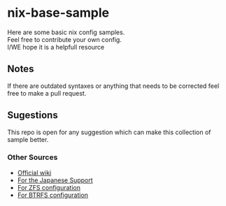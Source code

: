 # nix-base-sample
Here are some basic nix config samples.\
Feel free to contribute your own config.\
I/WE hope it is a helpfull resource

## Notes
If there are outdated syntaxes or anything that needs to be corrected feel free to make a pull request.

## Sugestions
This repo is open for any suggestion which can make this collection of sample better.

### Other Sources
- [Official wiki](https://nixos.wiki/wiki/Main_Page)
- [For the Japanese Support](https://functor.tokyo/blog/2018-10-01-japanese-on-nixos)
- [For ZFS configuration](https://openzfs.github.io/openzfs-docs/Getting%20Started/NixOS/Root%20on%20ZFS.html)
- [For BTRFS configuration](https://openzfs.github.io/openzfs-docs/Getting%20Started/NixOS/Root%20on%20ZFS.html)

